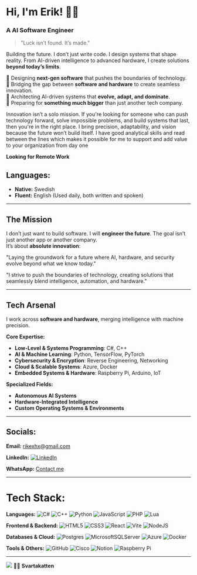 # Hi, I'm Erik! 🖤🐾  
### A AI Software Engineer

> "Luck isn’t found. It’s made." 

Building the future. I don’t just write code. I design systems that shape reality. From AI-driven intelligence to advanced hardware, I create solutions **beyond today’s limits**.

🔹 Designing **next-gen software** that pushes the boundaries of technology.  
🔹 Bridging the gap between **software and hardware** to create seamless innovation.  
🔹 Architecting AI-driven systems that **evolve, adapt, and dominate**.  
🔹 Preparing for **something much bigger** than just another tech company. 

Innovation isn’t a solo mission. If you're looking for someone who can push technology forward, solve impossible problems, and build systems that last, then you're in the right place. I bring precision, adaptability, and vision because the future won’t build itself. I have good analytical skills and read between the lines which makes it possible for me to support and add value to your organization from day one

**Looking for Remote Work**

## **Languages:**  
- **Native:** Swedish 
- **Fluent:** English (Used daily, both written and spoken)  

---
## **The Mission**  
I don’t just want to build software. I will **engineer the future**. The goal isn’t just another app or another company.  
It’s about **absolute innovation**:  

"Laying the groundwork for a future where AI, hardware, and security evolve beyond what we know today."

"I strive to push the boundaries of technology, creating solutions that seamlessly blend intelligence, automation, and hardware."

---
## **Tech Arsenal**  
I work across **software and hardware**, merging intelligence with machine precision.

**Core Expertise:**  
- **Low-Level & Systems Programming**: C#, C++
- **AI & Machine Learning**: Python, TensorFlow, PyTorch  
- **Cybersecurity & Encryption**: Reverse Engineering, Networking 
- **Cloud & Scalable Systems**: Azure, Docker  
- **Embedded Systems & Hardware**: Raspberry Pi, Arduino, IoT 

**Specialized Fields:**  
- **Autonomous AI Systems**  
- **Hardware-Integrated Intelligence**  
- **Custom Operating Systems & Environments**  


---
## Socials:

**Email:**  rikexhx@gmail.com  

**LinkedIn:**  [![LinkedIn](https://img.shields.io/badge/LinkedIn-%230077B5.svg?logo=linkedin&logoColor=white)](https://linkedin.com/in/svartakatten)  

**WhatsApp:** [Contact me](https://wa.me/+46761454783)

---
# Tech Stack:

**Languages:** 
![C#](https://img.shields.io/badge/c%23-%23239120.svg?style=plastic&logo=csharp&logoColor=white) ![C++](https://img.shields.io/badge/c++-%2300599C.svg?style=plastic&logo=c%2B%2B&logoColor=white) ![Python](https://img.shields.io/badge/python-3670A0?style=plastic&logo=python&logoColor=ffdd54) ![JavaScript](https://img.shields.io/badge/javascript-%23323330.svg?style=plastic&logo=javascript&logoColor=%23F7DF1E) ![PHP](https://img.shields.io/badge/php-%23777BB4.svg?style=plastic&logo=php&logoColor=white) ![Lua](https://img.shields.io/badge/lua-%232C2D72.svg?style=plastic&logo=lua&logoColor=white)

**Frontend & Backend:** 
![HTML5](https://img.shields.io/badge/html5-%23E34F26.svg?style=plastic&logo=html5&logoColor=white) ![CSS3](https://img.shields.io/badge/css3-%231572B6.svg?style=plastic&logo=css3&logoColor=white) ![React](https://img.shields.io/badge/react-%2320232a.svg?style=plastic&logo=react&logoColor=%2361DAFB) ![Vite](https://img.shields.io/badge/vite-%23646CFF.svg?style=plastic&logo=vite&logoColor=white) ![NodeJS](https://img.shields.io/badge/node.js-6DA55F?style=plastic&logo=node.js&logoColor=white)

**Databases & Cloud:** 
![Postgres](https://img.shields.io/badge/postgres-%23316192.svg?style=plastic&logo=postgresql&logoColor=white) ![MicrosoftSQLServer](https://img.shields.io/badge/Microsoft%20SQL%20Server-CC2927?style=plastic&logo=microsoft%20sql%20server&logoColor=white) ![Azure](https://img.shields.io/badge/azure-%230072C6.svg?style=plastic&logo=microsoftazure&logoColor=white) ![Docker](https://img.shields.io/badge/docker-%230db7ed.svg?style=plastic&logo=docker&logoColor=white)  

**Tools & Others:** 
![GitHub](https://img.shields.io/badge/github-%23121011.svg?style=plastic&logo=github&logoColor=white) ![Cisco](https://img.shields.io/badge/cisco-%23049fd9.svg?style=plastic&logo=cisco&logoColor=black) ![Notion](https://img.shields.io/badge/Notion-%23000000.svg?style=plastic&logo=notion&logoColor=white) ![Raspberry Pi](https://img.shields.io/badge/-Raspberry_Pi-C51A4A?style=plastic&logo=Raspberry-Pi)

---
[![](https://visitcount.itsvg.in/api?id=Svartakatten&icon=5&color=1)](https://visitcount.itsvg.in)
🖤🐾 **Svartakatten**
